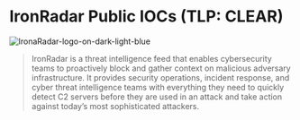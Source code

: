 # IronRadar Public IOCs (TLP: CLEAR)

![IronaRadar-logo-on-dark-light-blue](https://user-images.githubusercontent.com/13635567/206558460-63df9365-63a8-493f-ac50-bbadf3e058c1.png)

> IronRadar is a threat intelligence feed that enables cybersecurity teams to proactively block and gather context on malicious
> adversary infrastructure. It provides security operations, incident response, and cyber threat intelligence teams with everything
> they need to quickly detect C2 servers before they are used in an attack and take action against today’s most sophisticated
> attackers.
